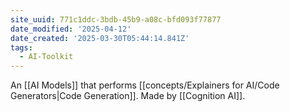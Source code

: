 ```yaml
---
site_uuid: 771c1ddc-3bdb-45b9-a08c-bfd093f77877
date_modified: '2025-04-12'
date_created: '2025-03-30T05:44:14.841Z'
tags:
  - AI-Toolkit
---
```














































An [[AI Models]] that performs [[concepts/Explainers for AI/Code Generators|Code Generation]].  Made by [[Cognition AI]].
